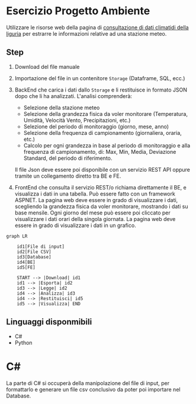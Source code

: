 # Esercizio Progetto Ambiente

Utilizzare le risorse web della pagina di [consultazione di dati climatidi della liguria](https://ambientepub.regione.liguria.it/SiraQualMeteo/script/PubAccessoDatiMeteo.asp) per estrarre le informazioni relative ad una stazione meteo.

## Step

1. Download del file manuale
2. Importazione del file in un contenitore `Storage` (Dataframe, SQL, ecc.)
3. BackEnd che carica i dati dallo `Storage` e li restituisce in formato JSON dopo che li ha analizzati. L'analisi comprenderà:
    - Selezione della stazione meteo
    - Selezione della grandezza fisica da voler monitorare (Temperatura, Umidità, Velocità Vento, Precipitazioni, etc.)
    - Selezione del periodo di monitoraggio (giorno, mese, anno)
    - Selezione della frequenza di campionamento (giornaliera, oraria, etc.)
    - Calcolo per ogni grandezza in base al periodo di monitoraggio e alla frequenza di campionamento, di: Max, Min, Media, Deviazione Standard, del periodo di riferimento.

    Il file Json deve essere poi disponibile con un servizio REST API oppure tramite un collegamento diretto tra BE e FE.

4. FrontEnd che consulta il servizio REST/o richiama direttamente il BE, e visualizza i dati in una tabella. Può essere fatto con un framework ASPNET. La pagina web deve essere in grado di visualizzare i dati, scegliendo la grandezza fisica da voler monitorare, mostrando i dati su base mensile. Ogni giorno del mese può essere poi cliccato per visualizzare i dati orari della singola giornata. La pagina web deve essere in grado di visualizzare i dati in un grafico.

```mermaid
graph LR

    id1[File di input]
    id2[File CSV]
    id3[Database]
    id4[BE]
    id5[FE]

    START --> |Download| id1
    id1 --> |Esporta| id2
    id3 --> |Legge| id2
    id4 --> |Analizza| id3  
    id4 --> |Restituisci| id5
    id5 --> |Visualizza| END
```

## Linguaggi disponmibili

- C#
- Python

# C#

La parte di C# si occuperà della manipolazione del file di input, per formattarlo e generare un file csv conclusivo da poter poi importare nel Database.
